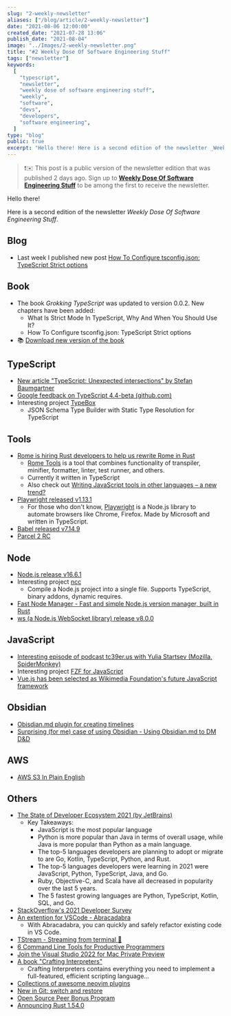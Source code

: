 ```yaml
---
slug: "2-weekly-newsletter"
aliases: ["/blog/article/2-weekly-newsletter"]
date: "2021-08-06 12:00:00"
created_date: "2021-07-28 13:06"
publish_date: "2021-08-04"
image: "../Images/2-weekly-newsletter.png"
title: "#2 Weekly Dose Of Software Engineering Stuff"
tags: ["newsletter"]
keywords:
  [
    "typescript",
    "newsletter",
    "weekly dose of software engineering stuff",
    "weekly",
    "software",
    "devs",
    "developers",
    "software engineering",
  ]
type: "blog"
public: true
excerpt: "Hello there! Here is a second edition of the newsletter _Weekly Dose Of Software Engineering Stuff_."
---
```



> ❗️✉️ This post is a public version of the newsletter edition that was published 2 days ago. Sign up to [**Weekly Dose Of Software Engineering Stuff**](https://byte.ski/newsletter) to be among the first to receive the newsletter.


Hello there!

Here is a second edition of the newsletter _Weekly Dose Of Software Engineering Stuff_.

## Blog

- Last week I published new post [How To Configure tsconfig.json: TypeScript Strict options](https://byte.ski/blog/article/how-to-configure-tsconfigjson-typescript-strict-options)

## Book

- The book _Grokking TypeScript_ was updated to version 0.0.2. New chapters have been added:
  - What Is Strict Mode In TypeScript, Why And When You Should Use It?
  - How To Configure tsconfig.json: TypeScript Strict options
- 📚 [Download new version of the book](https://www.dropbox.com/s/asnlmqzqwn1nqio/grokking-typescript-v002.pdf?dl=0)

## TypeScript

- [New article "TypeScript: Unexpected intersections" by Stefan Baumgartner](https://fettblog.eu/typescript-unexpected-intersections/)
- [Google feedback on TypeScript 4.4-beta (github.com)](https://github.com/microsoft/TypeScript/issues/45047)
- Interesting project [TypeBox](https://github.com/sinclairzx81/typebox)
  - JSON Schema Type Builder with Static Type Resolution for TypeScript

## Tools

- [Rome is hiring Rust developers to help us rewrite Rome in Rust](https://twitter.com/rometools/status/1422616144763097091)
  - [Rome Tools](https://rome.tools) is a tool that combines functionality of transpiler, minifier, formatter, linter, test runner, and others.
  - Currently it written in TypeScript
  - Also check out [Writing JavaScript tools in other languages – a new trend?](https://2ality.com/2020/10/js-plus-other-languages.html)
- [Playwright released v1.13.1](https://github.com/microsoft/playwright/releases/tag/v1.13.1)
  - For those who don't know, [Playwright](https://playwright.dev/) is a Node.js library to automate browsers like Chrome, Firefox. Made by Microsoft and written in TypeScript.
- [Babel released v7.14.9](https://github.com/babel/babel/releases/tag/v7.14.9)
- [Parcel 2 RC](https://v2.parceljs.org/blog/rc0/)

## Node

- [Node.js release v16.6.1](https://github.com/nodejs/node/releases/tag/v16.6.1)
- Interesting project [ncc](https://github.com/vercel/ncc)
  - Compile a Node.js project into a single file. Supports TypeScript, binary addons, dynamic requires.
- [Fast Node Manager - Fast and simple Node.js version manager, built in Rust](https://github.com/Schniz/fnm)
- [ws (a Node.js WebSocket library) release v8.0.0](https://github.com/websockets/ws/releases/tag/8.0.0)

## JavaScript

- [Interesting episode of podcast tc39er.us with Yulia Startsev (Mozilla, SpiderMonkey)](https://tc39er.us/posts/episode-15-yulia-startsev/)
- Interesting project [FZF for JavaScript](https://github.com/ajitid/fzf-for-js)
- [Vue.js has been selected as Wikimedia Foundation's future JavaScript framework](https://lists.wikimedia.org/hyperkitty/list/wikitech-l@lists.wikimedia.org/thread/SOZREBYR36PUNFZXMIUBVAIOQI4N7PDU/)

## Obsidian

- [Obisdian.md plugin for creating timelines](https://github.com/George-debug/obsidian-timeline)
- [Surprising (for me) case of using Obsidian - Using Obsidian.md to DM D&D](https://www.youtube.com/watch?v=tdDFlSJtUIU)

## AWS

- [AWS S3 In Plain English](https://expeditedsecurity.com/aws-in-plain-english/s3/)

## Others

- [The State of Developer Ecosystem 2021 (by JetBrains)](https://www.jetbrains.com/lp/devecosystem-2021/)
  - Key Takeaways:
    - JavaScript is the most popular language
    - Python is more popular than Java in terms of overall usage, while Java is more popular than Python as a main language.
    - The top-5 languages developers are planning to adopt or migrate to are Go, Kotlin, TypeScript, Python, and Rust.
    - The top-5 languages developers were learning in 2021 were JavaScript, Python, TypeScript, Java, and Go.
    - Ruby, Objective-C, and Scala have all decreased in popularity over the last 5 years.
    - The 5 fastest growing languages are Python, TypeScript, Kotlin, SQL, and Go.
- [StackOverflow's 2021 Developer Survey](https://insights.stackoverflow.com/survey/2021)
- [An extention for VSCode - Abracadabra](https://marketplace.visualstudio.com/items?itemName=nicoespeon.abracadabra#abracadabra)
  - With Abracadabra, you can quickly and safely refactor existing code in VS Code.
- [TStream - Streaming from terminal 🤯 ](https://github.com/qnkhuat/tstream)
- [6 Command Line Tools for Productive Programmers](https://earthly.dev/blog/command-line-tools/)
- [Join the Visual Studio 2022 for Mac Private Preview](https://devblogs.microsoft.com/visualstudio/join-the-visual-studio-2022-for-mac-private-preview/)
- [A book "Crafting Interpreters"](http://craftinginterpreters.com/)
  - Crafting Interpreters contains everything you need to implement a full-featured, efficient scripting language...
- [Collections of awesome neovim plugins](https://github.com/rockerBOO/awesome-neovim)
- [New in Git: switch and restore](https://www.banterly.net/2021/07/31/new-in-git-switch-and-restore/)
- [Open Source Peer Bonus Program](https://opensource.google/docs/growing/peer-bonus/)
- [Announcing Rust 1.54.0](https://blog.rust-lang.org/2021/07/29/Rust-1.54.0.html)

